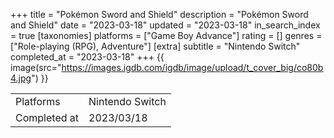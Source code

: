 +++
title = "Pokémon Sword and Shield"
description = "Pokémon Sword and Shield"
date = "2023-03-18"
updated = "2023-03-18"
in_search_index = true
[taxonomies]
platforms = ["Game Boy Advance"]
rating = []
genres = ["Role-playing (RPG), Adventure"]
[extra]
subtitle = "Nintendo Switch"
completed_at = "2023-03-18"
+++
{{ image(src="https://images.igdb.com/igdb/image/upload/t_cover_big/co80b4.jpg") }}

|              |            |
| ------------ | ---------- |
| Platforms    | Nintendo Switch |
| Completed at | 2023/03/18 |


